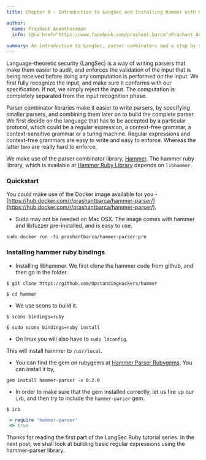 ```yaml
---
title: Chapter 0 - Introduction to LangSec and Installing Hammer with Ruby bindings

author:
  name: Prashant Anantharaman
  info: (@<a href="https://www.facebook.com/prashant.barca">Prashant Anantharaman</a>)
  
summary: An introduction to LangSec, parser combinators and a step by step installation guide to the hammer library and the `hammer-parser` ruby gem.
---
```


Language-theoretic security (LangSec) is a way of writing parsers that make them easier to audit, and enforces the validation of the input that is being received before doing any computation is performed on the input. We first fully recognize the input, and make sure it conforms with our specification. If not, we simply reject the input. The computation is completely separated from the input recognition phase.

Parser combinator libraries make it easier to write parsers, by specifying smaller parsers, and combining them later on to build the complete parser. We first decide on the language that has to be accepted by a particular protocol, which could be a regular expression, a context-free grammar, a context-sensitive grammar or a turing machine. Regular expressions and context-free grammars are easy to write and easy to enforce. Whereas the latter two are really hard to enforce.

We make use of the parser combinator library, [Hammer](https://github.com/UpstandingHackers/hammer). The hammer ruby library, which is available at [Hammer Ruby Library](https://rubygems.org/gems/hammer-parser) depends on `libhammer`.

### Quickstart

You could make use of the Docker image available for you - [https://hub.docker.com/r/prashantbarca/hammer-parser/](https://hub.docker.com/r/prashantbarca/hammer-parser/).

- Sudo may not be needed on Mac OSX. The image comes with hammer and libfuzzer pre-installed, and is easy to use.

`sudo docker run -ti prashantbarca/hammer-parser:pre`

### Installing hammer ruby bindings

- Installing libhammer. We first clone the hammer code from github, and then go in the folder.

`$ git clone https://github.com/UpstandingHackers/hammer`

`$ cd hammer`

- We use scons to build it.

`$ scons bindings=ruby`  

`$ sudo scons bindings=ruby install`

- On linux you will also have to `sudo ldconfig`.

This will install hammer to `/usr/local`.

- You can find the gem on rubygems at [Hammer Parser Rubygems](https://rubygems.org/gems/hammer-parser). You can install it by, 

`gem install hammer-parser -v 0.2.0`

- In order to make sure that the gem installed correctly, let us fire up our `irb`, and then try to include the `hammer-parser` gem. 

`$ irb` 

```ruby
 > require 'hammer-parser'
 => true 
```

Thanks for reading the first part of the LangSec Ruby tutorial series. In the next post, we shall look at building basic regular expressions using the hammer-parser library.
